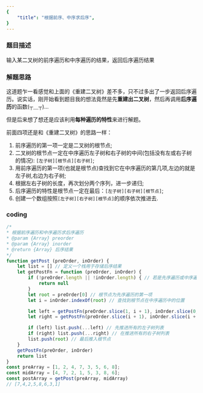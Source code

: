 ```yaml
---
{
    "title": "根据前序、中序求后序",
}
---
```

### 题目描述

输入某二叉树的前序遍历和中序遍历的结果，返回后序遍历结果

### 解题思路

这道题乍一看感觉和上面的《重建二叉树》差不多，只不过多出了一步返回后序遍历。说实话，刚开始看到题目我的想法竟然是先**重建出二叉树**，然后再调用**后序遍历**的函数(┬＿┬)...

但是后来想了想还是应该利用**每种遍历的特性**来进行解题。

前面四项还是和《重建二叉树》的思路一样：

1. 前序遍历的第一项一定是二叉树的根节点;
2. 二叉树的根节点一定在中序遍历左子树和右子树的中间(包括没有左或右子树的情况): `[左子树][根节点][右子树]`;
3. 用前序遍历的第一项(也就是根节点)查找到它在中序遍历的第几项,左边的就是左子树,右边为右子树;
4. 根据左右子树的长度，再次划分两个序列，进一步递归;
5. 后序遍历的特性是根节点一定在最后：`[左子树][右子树][根节点]`;
6. 创建一个数组按照`[左子树][右子树][根节点]`的顺序依次推进去.

### coding

```javascript
/*
* 根据前序遍历和中序遍历求后序遍历
* @param {Array} preorder
* @param {Array} inorder
* @return {Array} 后序结果
*/
function getPost (preOrder, inOrder) {
    let list = [] // 定义一个栈用于存储后序结果
    let getPostFn = function (preOrder, inOrder) {
        if (!preOrder.length || !inOrder.length) { // 若是先序遍历或中序遍历为空则返回null
            return null
        }
        let root = preOrder[0] // 根节点为先序遍历的第一项
        let i = inOrder.indexOf(root) // 查找到根节点在中序遍历中的位置

        let left = getPostFn(preOrder.slice(1, i + 1), inOrder.slice(0, i))
        let right = getPostFn(preOrder.slice(i + 1), inOrder.slice(i + 1))

        if (left) list.push(...left) // 先推进所有的左子树列表
        if (right) list.push(...right) // 在推进所有的右子树列表
        list.push(root) // 最后推入根节点
    }
    getPostFn(preOrder, inOrder)
    return list
}
const preArray = [1, 2, 4, 7, 3, 5, 6, 8];
const midArray = [4, 7, 2, 1, 5, 3, 8, 6];
const postArray = getPost(preArray, midArray)
// [7,4,2,5,8,6,3,1]
```

